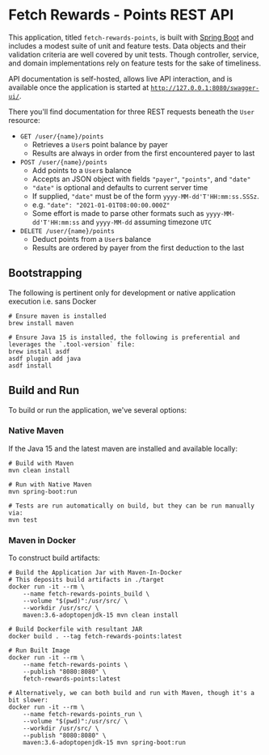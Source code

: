 # Fetch Rewards - Points REST API

This application, titled `fetch-rewards-points`, is built with 
[Spring Boot](https://spring.io/projects/spring-boot) and includes a modest 
suite of unit and feature tests. Data objects and their validation criteria are 
well covered by unit tests. Though controller, service, and domain 
implementations rely on feature tests for the sake of timeliness.

API documentation is self-hosted, allows live API interaction, and is available once the application is started at 
[`http://127.0.0.1:8080/swagger-ui/`](http://127.0.0.1:8080/swagger-ui/).

There you'll find documentation for three REST requests beneath the `User` resource:

- `GET /user/{name}/points`
	- Retrieves a `User`s point balance by payer
	- Results are always in order from the first encountered payer to last 
- `POST /user/{name}/points`
	- Add points to a `User`s balance 
	- Accepts an JSON object with fields `"payer"`, `"points"`, and `"date"` 
	- `"date"` is optional and defaults to current server time 
	- If supplied, `"date"` must be of the form `yyyy-MM-dd'T'HH:mm:ss.SSSz`.
	- e.g. `"date": "2021-01-01T08:00:00.000Z"`
	- Some effort is made to parse other formats such as `yyyy-MM-dd'T'HH:mm:ss` and `yyyy-MM-dd` assuming timezone `UTC`
- `DELETE /user/{name}/points`
	- Deduct points from a `User`s balance
	- Results are ordered by payer from the first deduction to the last

## Bootstrapping

The following is pertinent only for development or native application execution i.e. sans Docker

```shell
# Ensure maven is installed
brew install maven

# Ensure Java 15 is installed, the following is preferential and leverages the `.tool-version` file:
brew install asdf
asdf plugin add java
asdf install 
```

## Build and Run

To build or run the application, we've several options:

### Native Maven

If the Java 15 and the latest maven are installed and available locally:

```shell
# Build with Maven
mvn clean install

# Run with Native Maven
mvn spring-boot:run

# Tests are run automatically on build, but they can be run manually via:
mvn test
```

### Maven in Docker

To construct build artifacts:

```shell
# Build the Application Jar with Maven-In-Docker
# This deposits build artifacts in ./target
docker run -it --rm \
	--name fetch-rewards-points_build \
	--volume "$(pwd)":/usr/src/ \
	--workdir /usr/src/ \
	maven:3.6-adoptopenjdk-15 mvn clean install
	
# Build Dockerfile with resultant JAR
docker build . --tag fetch-rewards-points:latest

# Run Built Image
docker run -it --rm \
	--name fetch-rewards-points \
	--publish "8080:8080" \
	fetch-rewards-points:latest

# Alternatively, we can both build and run with Maven, though it's a bit slower:
docker run -it --rm \
	--name fetch-rewards-points_run \
	--volume "$(pwd)":/usr/src/ \
	--workdir /usr/src/ \
	--publish "8080:8080" \
	maven:3.6-adoptopenjdk-15 mvn spring-boot:run
```


